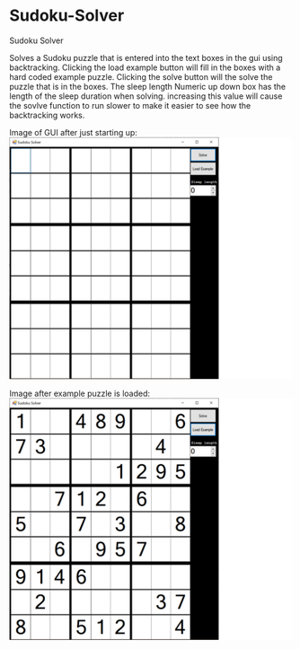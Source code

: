# Sudoku-Solver
Sudoku Solver

Solves a Sudoku puzzle that is entered into the text boxes in the gui using backtracking. Clicking the load example button will fill 
in the boxes with a hard coded example puzzle. Clicking the solve button will the solve the puzzle that is in the
boxes. The sleep length Numeric up down box has the length of the sleep duration when solving. increasing this 
value will cause the sovlve function to run slower to make it easier to see how the backtracking works.


Image of GUI after just starting up:
![alt text](https://github.com/Alexander-Page/Sudoku-Solver/blob/master/Sudoku_initial.jpg)

Image after example puzzle is loaded:
![alt text](https://github.com/Alexander-Page/Sudoku-Solver/blob/master/Sudoku_example.jpg)
